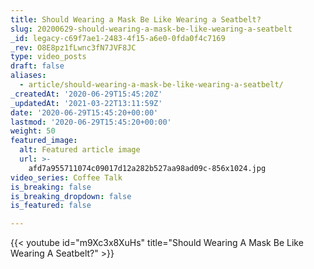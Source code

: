 ```yaml
---
title: Should Wearing a Mask Be Like Wearing a Seatbelt?
slug: 20200629-should-wearing-a-mask-be-like-wearing-a-seatbelt
_id: legacy-c69f7ae1-2483-4f15-a6e0-0fda0f4c7169
_rev: O8E8pz1fLwnc3fN7JVF8JC
type: video_posts
draft: false
aliases:
  - article/should-wearing-a-mask-be-like-wearing-a-seatbelt/
_createdAt: '2020-06-29T15:45:20Z'
_updatedAt: '2021-03-22T13:11:59Z'
date: '2020-06-29T15:45:20+00:00'
lastmod: '2020-06-29T15:45:20+00:00'
weight: 50
featured_image:
  alt: Featured article image
  url: >-
    afd7a955711074c09017d12a282b527aa98ad09c-856x1024.jpg
video_series: Coffee Talk
is_breaking: false
is_breaking_dropdown: false
is_featured: false

---
```

{{< youtube id="m9Xc3x8XuHs" title="Should Wearing A Mask Be Like Wearing A Seatbelt?" >}}